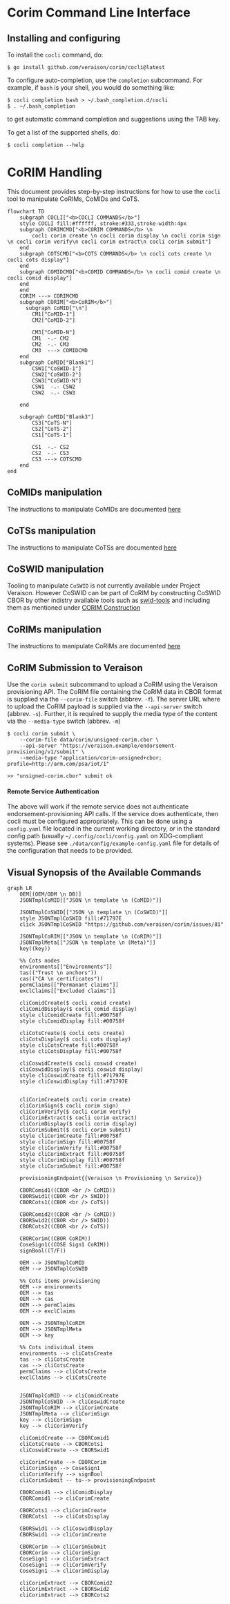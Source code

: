 # Corim Command Line Interface

## Installing and configuring

To install the `cocli` command, do:
```
$ go install github.com/veraison/corim/cocli@latest
```

To configure auto-completion, use the `completion` subcommand.  For example, if
`bash` is your shell, you would do something like:
```
$ cocli completion bash > ~/.bash_completion.d/cocli
$ . ~/.bash_completion
```
to get automatic command completion and suggestions using the TAB key.

To get a list of the supported shells, do:
```
$ cocli completion --help
```
# CoRIM Handling
This document provides step-by-step instructions for how to use the `cocli` tool to manipulate CoRIMs, CoMIDs and CoTS.

``` mermaid
flowchart TD
    subgraph COCLI["<b>COCLI COMMANDS</b>"]
    style COCLI fill:#ffffff, stroke:#333,stroke-width:4px
    subgraph CORIMCMD["<b>CORIM COMMANDS</b> \n
        cocli corim create \n cocli corim display \n cocli corim sign \n cocli corim verify\n cocli corim extract\n cocli corim submit"]
    end
    subgraph COTSCMD["<b>COTS COMMANDS</b> \n cocli cots create \n cocli cots display"]
    end
    subgraph COMIDCMD["<b>COMID COMMANDS</b> \n cocli comid create \n cocli comid display"]
    end
    end
    CORIM ---> CORIMCMD
    subgraph CORIM["<b>CoRIM</b>"]
      subgraph CoMID["\n"]
        CM1["CoMID-1"]
        CM2["CoMID-2"]

        CM3["CoMID-N"]
        CM1  -.- CM2
        CM2  -.- CM3
        CM3  ---> COMIDCMD
    end
    subgraph CoMID["Blank1"]
        CSW1["CoSWID-1"]
        CSW2["CoSWID-2"]
        CSW3["CoSWID-N"]
        CSW1  -.- CSW2
        CSW2  -.- CSW3
   
    end

    subgraph CoMID["Blank3"]
        CS3["CoTS-N"]
        CS2["CoTS-2"]
        CS1["CoTS-1"]
  
        CS1  -.- CS2
        CS2  -.- CS3
        CS3 ---> COTSCMD
    end
end
```

## CoMIDs manipulation
The instructions to manipulate CoMIDs are documented [here](COMID.md)

## CoTSs manipulation
The instructions to manipulate CoTSs are documented [here](COTS.md)

## CoSWID manipulation
Tooling to manipulate `CoSWID` is not currently available under Project Veraison.
However CoSWID can be part of CoRIM by constructing CoSWID CBOR by other indistry available
tools such as [swid-tools](https://github.com/usnistgov/swid-tools) and including them
as mentioned under [CORIM Construction](CORIM.md)

## CoRIMs manipulation
The instructions to manipulate CoRIMs are documented [here](CORIM.md)

## CoRIM Submission to Veraison

Use the `corim submit` subcommand to upload a CoRIM using the Veraison provisioning API.
The CoRIM file containing the CoRIM data in CBOR format is supplied via the
`--corim-file` switch (abbrev. `-f`). The server URL where to upload the CoRIM
payload is supplied via the `--api-server` switch (abbrev. `-s`).
Further, it is required to supply the media type of the content via the
`--media-type` switch (abbrev. `-m`)
```
$ cocli corim submit \
    --corim-file data/corim/unsigned-corim.cbor \
    --api-server "https://veraison.example/endorsement-provisioning/v1/submit" \
    --media-type "application/corim-unsigned+cbor; profile=http://arm.com/psa/iot/1"

>> "unsigned-corim.cbor" submit ok
```

#### Remote Service Authentication

The above will work if the remote service does not authenticate
endorsement-provisioning API calls. If the service does authenticate, then
cocli must be configured appropriately. This can be done using a `config.yaml`
file located in the current working directory, or in the standard config
path (usually `~/.config/cocli/config.yaml` on XDG-compliant systems). Please
see `./data/config/example-config.yaml` file for details of the configuration
that needs to be provided.

## Visual Synopsis of the Available Commands

```mermaid
graph LR
    OEM[(OEM/ODM \n DB)]
    JSONTmplCoMID[["JSON \n template \n (CoMID)"]]

    JSONTmplCoSWID[["JSON \n template \n (CoSWID)"]]
    style JSONTmplCoSWID fill:#71797E
    click JSONTmplCoSWID "https://github.com/veraison/corim/issues/81"

    JSONTmplCoRIM[["JSON \n template \n (CoRIM)"]]
    JSONTmplMeta[["JSON \n template \n (Meta)"]]
    key((key))

    %% Cots nodes
    environments[["Environments"]]
    tas(("Trust \n anchors"))
    cas(("CA \n certificates"))
    permClaims[["Permanant claims"]]
    exclClaims[["Excluded claims"]]

    cliComidCreate($ cocli comid create)
    cliComidDisplay($ cocli comid display)
    style cliComidCreate fill:#00758f
    style cliComidDisplay fill:#00758f

    cliCotsCreate($ cocli cots create)
    cliCotsDisplay($ cocli cots display)
    style cliCotsCreate fill:#00758f
    style cliCotsDisplay fill:#00758f

    cliCoswidCreate($ cocli coswid create)
    cliCoswidDisplay($ cocli coswid display)
    style cliCoswidCreate fill:#71797E
    style cliCoswidDisplay fill:#71797E


    cliCorimCreate($ cocli corim create)
    cliCorimSign($ cocli corim sign)
    cliCorimVerify($ cocli corim verify)
    cliCorimExtract($ cocli corim extract)
    cliCorimDisplay($ cocli corim display)
    cliCorimSubmit($ cocli corim submit)
    style cliCorimCreate fill:#00758f
    style cliCorimSign fill:#00758f
    style cliCorimVerify fill:#00758f
    style cliCorimExtract fill:#00758f
    style cliCorimDisplay fill:#00758f
    style cliCorimSubmit fill:#00758f

    provisioningEndpoint{{Veraison \n Provisioning \n Service}}

    CBORComid1((CBOR <br /> CoMID))
    CBORSwid1((CBOR <br /> SWID))
    CBORCots1((CBOR <br /> CoTS))

    CBORComid2((CBOR <br /> CoMID))
    CBORSwid2((CBOR <br /> SWID))
    CBORCots2((CBOR <br /> CoTS))

    CBORCorim((CBOR CoRIM))
    CoseSign1((COSE Sign1 CoRIM))
    signBool((T/F))

    OEM --> JSONTmplCoMID
    OEM --> JSONTmplCoSWID

    %% Cots items provisioning
    OEM --> environments
    OEM --> tas
    OEM --> cas
    OEM --> permClaims
    OEM --> exclClaims

    OEM --> JSONTmplCoRIM
    OEM --> JSONTmplMeta
    OEM --> key

    %% Cots individual items
    environments --> cliCotsCreate
    tas --> cliCotsCreate
    cas --> cliCotsCreate
    permClaims --> cliCotsCreate
    exclClaims --> cliCotsCreate


    JSONTmplCoMID --> cliComidCreate
    JSONTmplCoSWID --> cliCoswidCreate
    JSONTmplCoRIM --> cliCorimCreate
    JSONTmplMeta --> cliCorimSign
    key --> cliCorimSign
    key --> cliCorimVerify

    cliComidCreate --> CBORComid1
    cliCotsCreate --> CBORCots1
    cliCoswidCreate --> CBORSwid1

    cliCorimCreate --> CBORCorim
    cliCorimSign --> CoseSign1
    cliCorimVerify --> signBool
    cliCorimSubmit -- to--> provisioningEndpoint

    CBORComid1 --> cliComidDisplay
    CBORComid1 --> cliCorimCreate

    CBORCots1 --> cliCorimCreate
    CBORCots1  --> cliCotsDisplay

    CBORSwid1 --> cliCoswidDisplay
    CBORSwid1 --> cliCorimCreate

    CBORCorim --> cliCorimSubmit
    CBORCorim --> cliCorimSign
    CoseSign1 --> cliCorimExtract
    CoseSign1 --> cliCorimVerify
    CoseSign1 --> cliCorimDisplay

    cliCorimExtract --> CBORComid2
    cliCorimExtract --> CBORSwid2
    cliCorimExtract --> CBORCots2
```
